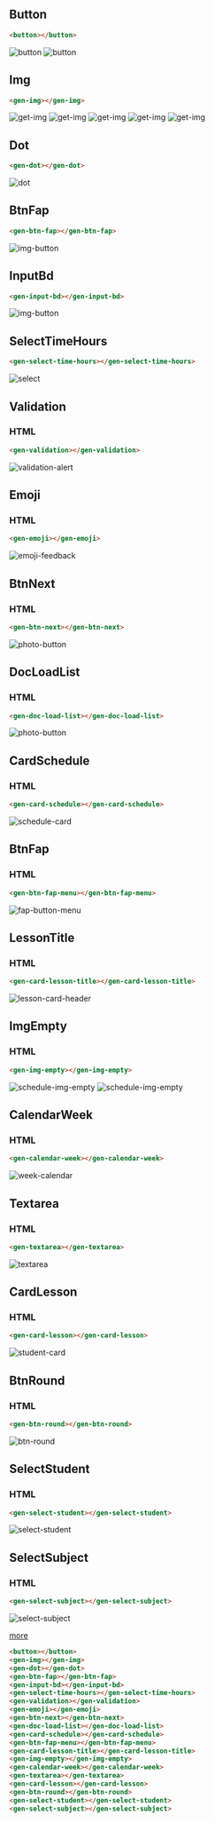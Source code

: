 ## Button
```html
<button></button>
```
![button](./demo/my-components/button.png)
![button](./demo/my-components/button2.png)

## Img
```html
<gen-img></gen-img>
```
![get-img](./demo/my-components/get-img.png)
![get-img](./demo/my-components/get-img2.png)
![get-img](./demo/my-components/get-img-3.png)
![get-img](./demo/my-components/get-img-4.png)
![get-img](./demo/my-components/get-img-5.png)

## Dot
```html
<gen-dot></gen-dot>
```
![dot](./demo/my-components/dot.png)

## BtnFap
```html
<gen-btn-fap></gen-btn-fap>
```
![img-button](./demo/my-components/img-button.png)

## InputBd
```html
<gen-input-bd></gen-input-bd>
```
![img-button](./demo/my-components/InputBd.png)

## SelectTimeHours
```html
<gen-select-time-hours></gen-select-time-hours>
```
![select](./demo/my-components/select.png)

## Validation
### HTML
```html
<gen-validation></gen-validation>
```
![validation-alert](./demo/my-components/validation-alert.png)

## Emoji
### HTML
```html
<gen-emoji></gen-emoji>
```
![emoji-feedback](./demo/my-components/emoji-feedback.png)

## BtnNext
### HTML
```html
<gen-btn-next></gen-btn-next>
```
![photo-button](./demo/my-components/photo-button.png)

## DocLoadList
### HTML
```html
<gen-doc-load-list></gen-doc-load-list>
```
![photo-button](./demo/my-components/photo.png)

## CardSchedule
### HTML
```html
<gen-card-schedule></gen-card-schedule>
```
![schedule-card](./demo/my-components/schedule-card.png)

## BtnFap
### HTML
```html
<gen-btn-fap-menu></gen-btn-fap-menu>
```
![fap-button-menu](./demo/my-components/fap-button-menu.png)

## LessonTitle
### HTML
```html
<gen-card-lesson-title></gen-card-lesson-title>
```
![lesson-card-header](./demo/my-components/lesson-card-header.png)

## ImgEmpty
### HTML
```html
<gen-img-empty></gen-img-empty>
```
![schedule-img-empty](./demo/my-components/schedule-img-empty.png)
![schedule-img-empty](./demo/my-components/schedule-img-empty-2.png)

## CalendarWeek
### HTML
```html
<gen-calendar-week></gen-calendar-week>
```
![week-calendar](./demo/my-components/week-calendar.png)

## Textarea
### HTML
```html
<gen-textarea></gen-textarea>
```
![textarea](./demo/my-components/textarea.png)

## CardLesson
### HTML
```html
<gen-card-lesson></gen-card-lesson>
```
![student-card](./demo/my-components/student-card.png)

## BtnRound
### HTML
```html
<gen-btn-round></gen-btn-round>
```
![btn-round](./demo/my-components/btn-round.png)

## SelectStudent
### HTML
```html
<gen-select-student></gen-select-student>
```
![select-student](./demo/my-components/select-student.png)

## SelectSubject
### HTML
```html
<gen-select-subject></gen-select-subject>
```
![select-subject](./demo/my-components/select-subject.png)

[more](COMPONENTS.md)

```html
<button></button>
<gen-img></gen-img>
<gen-dot></gen-dot>
<gen-btn-fap></gen-btn-fap>
<gen-input-bd></gen-input-bd>
<gen-select-time-hours></gen-select-time-hours>
<gen-validation></gen-validation>
<gen-emoji></gen-emoji>
<gen-btn-next></gen-btn-next>
<gen-doc-load-list></gen-doc-load-list>
<gen-card-schedule></gen-card-schedule>
<gen-btn-fap-menu></gen-btn-fap-menu>
<gen-card-lesson-title></gen-card-lesson-title>
<gen-img-empty></gen-img-empty>
<gen-calendar-week></gen-calendar-week>
<gen-textarea></gen-textarea>
<gen-card-lesson></gen-card-lesson>
<gen-btn-round></gen-btn-round>
<gen-select-student></gen-select-student>
<gen-select-subject></gen-select-subject>
```
